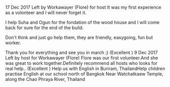 17 Dec 2017
Left by Workawayer (Flore) for host
It was my first experience as a volonteer and I will never forget it.

I help Suha and Ogun for the fondation of the wood house and I will come back for sure for the end of the build.

Don't think and just go help them, they are friendly, easygoing, fun but worker.

Thank you for everything and see you in march ;)
(Excellent )
9 Dec 2017
Left by host for Workawayer (Flore)
Flore was our first volunteer.And she was great to work together.Definitely recommend all hosts who looks for real help..
(Excellent )
Help us with English in Buriram, ThailandHelp children practise English at our school north of Bangkok Near Watchatkaew Temple, along the Chao Phraya River, Thailand

